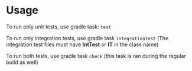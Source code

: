 # Usage
To run only unit tests, use gradle task: `test`

To run only integration tests, use gradle task `integrationTest` (The integration test files must have **IntTest** or **IT** in the class name)

To run both tests, use gradle task `check` (this task is ran during the regular build as well)
